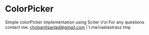 # ColorPicker
 Simple colorPicker implementation using Sciter \r\n
 For any questions contact me: chobanitsavlad@gmail.com | t.me/vaelastrasz
tmp